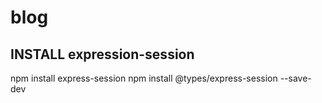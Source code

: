 # blog

## INSTALL expression-session

npm install express-session
npm install @types/express-session --save-dev
